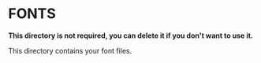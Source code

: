 # FONTS

**This directory is not required, you can delete it if you don't want to use it.**

This directory contains your font files.